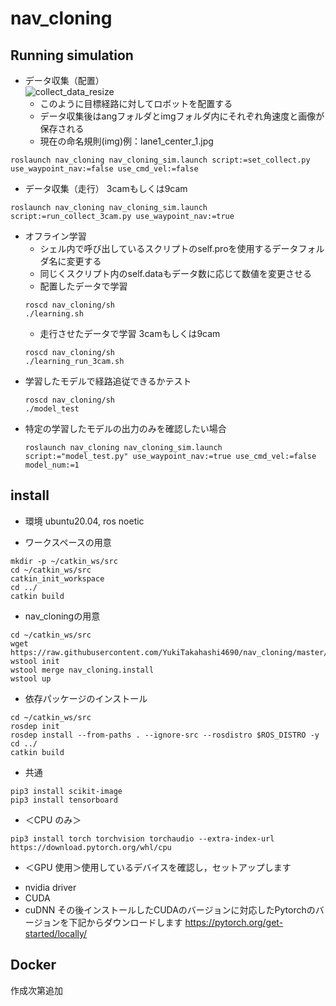 # nav_cloning

## Running simulation
- データ収集（配置）  
![collect_data_resize](https://github.com/YukiTakahashi4690/nav_cloning/assets/72371474/d3e43a62-31b8-4a51-b581-4c9d201a0ebb)  
    - このように目標経路に対してロボットを配置する
    - データ収集後はangフォルダとimgフォルダ内にそれぞれ角速度と画像が保存される 
    - 現在の命名規則(img)例：lane1_center_1.jpg
```
roslaunch nav_cloning nav_cloning_sim.launch script:=set_collect.py use_waypoint_nav:=false use_cmd_vel:=false
```
- データ収集（走行） 3camもしくは9cam
```
roslaunch nav_cloning nav_cloning_sim.launch script:=run_collect_3cam.py use_waypoint_nav:=true
```
- オフライン学習
    - シェル内で呼び出しているスクリプトのself.proを使用するデータフォルダ名に変更する
    - 同じくスクリプト内のself.dataもデータ数に応じて数値を変更させる
    - 配置したデータで学習
    ```
    roscd nav_cloning/sh
    ./learning.sh
    ```  
    - 走行させたデータで学習  3camもしくは9cam
    ```
    roscd nav_cloning/sh
    ./learning_run_3cam.sh
    ```
- 学習したモデルで経路追従できるかテスト
    ```
    roscd nav_cloning/sh
    ./model_test
    ```
- 特定の学習したモデルの出力のみを確認したい場合
    ```
    roslaunch nav_cloning nav_cloning_sim.launch script:="model_test.py" use_waypoint_nav:=true use_cmd_vel:=false model_num:=1
    ```

## install
* 環境 ubuntu20.04, ros noetic

* ワークスペースの用意
```
mkdir -p ~/catkin_ws/src
cd ~/catkin_ws/src
catkin_init_workspace
cd ../
catkin build
```
* nav_cloningの用意
```
cd ~/catkin_ws/src
wget https://raw.githubusercontent.com/YukiTakahashi4690/nav_cloning/master/nav_cloning.install
wstool init
wstool merge nav_cloning.install
wstool up
```
* 依存パッケージのインストール
```
cd ~/catkin_ws/src
rosdep init
rosdep install --from-paths . --ignore-src --rosdistro $ROS_DISTRO -y
cd ../
catkin build
```
* 共通
```
pip3 install scikit-image
pip3 install tensorboard
```
* ＜CPU のみ＞
```
pip3 install torch torchvision torchaudio --extra-index-url https://download.pytorch.org/whl/cpu
```
* ＜GPU 使用＞使用しているデバイスを確認し，セットアップします
- nvidia driver
- CUDA
- cuDNN
その後インストールしたCUDAのバージョンに対応したPytorchのバージョンを下記からダウンロードします
https://pytorch.org/get-started/locally/
## Docker
作成次第追加
